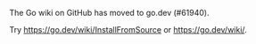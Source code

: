 The Go wiki on GitHub has moved to go.dev (#61940).

Try <https://go.dev/wiki/InstallFromSource> or <https://go.dev/wiki/>.

